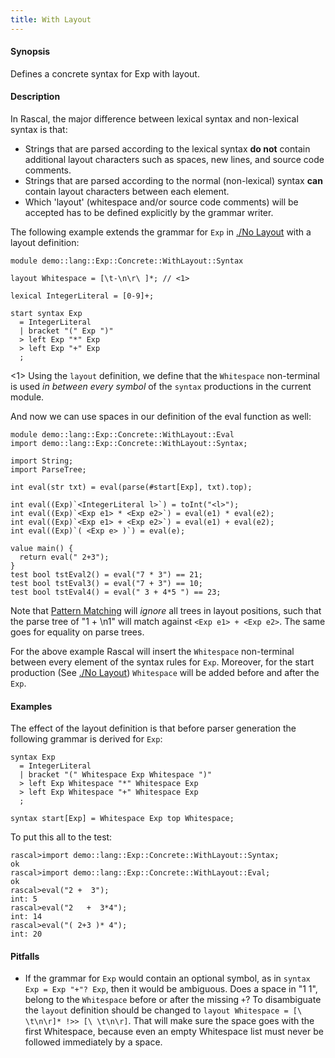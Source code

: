 ```yaml
---
title: With Layout
---
```


#### Synopsis

Defines a concrete syntax for Exp with layout.

#### Description

In Rascal, the major difference between lexical syntax and non-lexical syntax is that:

* Strings that are parsed according to the lexical syntax __do not__ contain additional layout characters
  such as spaces, new lines, and source code comments.
* Strings that are parsed according to the normal (non-lexical) syntax __can__ contain layout characters between
  each element. 
* Which 'layout' (whitespace and/or source code comments) will be accepted has to be defined explicitly by the grammar writer.


The following example extends the grammar for `Exp` in [./No Layout](../../../../../Recipes/Languages/Exp/Concrete/NoLayout/index.md) with a layout definition:

```rascal 
module demo::lang::Exp::Concrete::WithLayout::Syntax

layout Whitespace = [\t-\n\r\ ]*; // <1>
    
lexical IntegerLiteral = [0-9]+;           

start syntax Exp 
  = IntegerLiteral          
  | bracket "(" Exp ")"     
  > left Exp "*" Exp        
  > left Exp "+" Exp        
  ;

```

<1> Using the `layout` definition, we define that the `Whitespace` non-terminal is used _in between every symbol_ of the `syntax` productions in the current module.

And now we can use spaces in our definition of the eval function as well:

```rascal 
module demo::lang::Exp::Concrete::WithLayout::Eval
import demo::lang::Exp::Concrete::WithLayout::Syntax;

import String;
import ParseTree;

int eval(str txt) = eval(parse(#start[Exp], txt).top);              

int eval((Exp)`<IntegerLiteral l>`) = toInt("<l>");       
int eval((Exp)`<Exp e1> * <Exp e2>`) = eval(e1) * eval(e2);  
int eval((Exp)`<Exp e1> + <Exp e2>`) = eval(e1) + eval(e2); 
int eval((Exp)`( <Exp e> )`) = eval(e);                    

value main() {
  return eval(" 2+3");
}
test bool tstEval2() = eval("7 * 3") == 21;
test bool tstEval3() = eval("7 + 3") == 10;
test bool tstEval4() = eval(" 3 + 4*5 ") == 23;

```

Note that [Pattern Matching](../../../../../RascalConcepts/PatternMatching/index.md) will _ignore_ all trees in layout positions, such that the parse tree of "1 + \\n1" will match against `<Exp e1> + <Exp e2>`. The same goes for equality on parse trees.

For the above example Rascal will insert the `Whitespace` non-terminal between every element of the syntax rules for `Exp`.
Moreover, for the start production (See [./No Layout](../../../../../Recipes/Languages/Exp/Concrete/NoLayout/index.md)) `Whitespace` will be added before and after the `Exp`.

#### Examples

The effect of the layout definition is that before parser generation the following grammar is derived for `Exp`:
```rascal
syntax Exp 
  = IntegerLiteral          
  | bracket "(" Whitespace Exp Whitespace ")"     
  > left Exp Whitespace "*" Whitespace Exp        
  > left Exp Whitespace "+" Whitespace Exp        
  ;

syntax start[Exp] = Whitespace Exp top Whitespace;
```

To put this all to the test:

```rascal-shell 
rascal>import demo::lang::Exp::Concrete::WithLayout::Syntax;
ok
rascal>import demo::lang::Exp::Concrete::WithLayout::Eval;
ok
rascal>eval("2 +  3");
int: 5
rascal>eval("2   +  3*4");
int: 14
rascal>eval("( 2+3 )* 4");
int: 20
```

#### Pitfalls

*  If the grammar for `Exp` would contain an optional symbol, as in `syntax Exp = Exp "+"? Exp`, then it would be ambiguous. Does a space in "1 1", belong to the `Whitespace` before or after the missing `+`? To disambiguate the `layout` definition should be changed to `layout Whitespace = [\ \t\n\r]* !>> [\ \t\n\r]`. That will make sure the space goes with the first Whitespace, because even an empty Whitespace list must never be followed immediately by a space.


